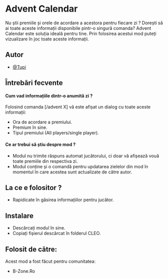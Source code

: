 
# Advent Calendar

Nu știi premiile și orele de acordare a acestora pentru fiecare zi ? Dorești să ai toate aceste informații disponibile pintr-o singură comanda? Advent Calendar este soluția ideală pentru tine. Prin folosirea acestui mod puteți vizualizare în joc toate aceste informații.

## Autor

- [@Tupi](https://github.com/TupiBz)


## Întrebări fecvente

#### Cum vad informațiile dintr-o anumită zi ?

Folosind comanda [/advent X] vă este afișat un dialog cu toate aceste informații:
- Ora de acordare a premiului.
- Premium în sine.
- Tipul premiului (All players/single player).


#### Ce ar trebui să știu despre mod ?
- Modul nu trimite răspuns automat jucătorului, ci doar vă afișează vouă toate premiile din respectiva zi.
- Modul conține și o comandă pentru updatarea zielelor din mod în momentul în care acestea sunt actualizate de către autor.


## La ce e folositor ?

- Rapidicate în găsirea informațiilor pentru jucător.


## Instalare

- Descărcați modul în sine.
- Copiați fișierul descărcat în folderul CLEO.
    
## Folosit de către:

Acest mod a fost făcut pentru comunitatea:

- B-Zone.Ro
